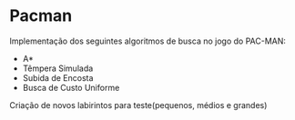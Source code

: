 # Pacman

Implementação dos seguintes algoritmos de busca no jogo do PAC-MAN:
 - A*
 - Têmpera Simulada
 - Subida de Encosta
 - Busca de Custo Uniforme

Criação de novos labirintos para teste(pequenos, médios e grandes)
